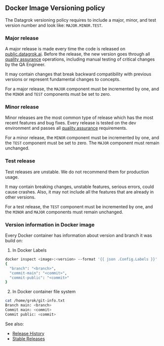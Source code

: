 <!-- TITLE: Versioning policy -->
<!-- SUBTITLE: -->

## Docker Image Versioning policy

The Datagrok versioning policy requires to include a major, minor, and test version number and look
like: `MAJOR.MINOR.TEST`.

### Major release

A major release is made every time the code is released on [public.datagrok.ai](https://public.datagrok.ai). Before the
release, the new version goes through all [quality assurance](admin/quality-assurance.md) operations, including manual
testing of critical changes by the QA Engineer.

It may contain changes that break backward compatibility with previous versions or represent fundamental changes to
concepts.

For a major release, the `MAJOR` component must be incremented by one, and the `MINOR` and `TEST`
components must be set to zero.

### Minor release

Minor releases are the most common type of release which has the most recent features and bug fixes. Every release is
tested on the dev environment and passes all [quality assurance](admin/quality-assurance.md) requirements.

For a minor release, the `MINOR` component must be incremented by one, and the `TEST` component must be set to zero.
The `MAJOR` component must remain unchanged.

### Test release

Test releases are unstable. We do not recommend them for production usage.

It may contain breaking changes, unstable features, serious errors, could cause crashes. Also, it may not include all
the features that are already in other versions.

For a test release, the `TEST` component must be incremented by one, and the `MINOR` and `MAJOR`
components must remain unchanged.

### Version information in Docker image

Every Docker container has information about version and branch it was build on:

1. In Docker Labels

```bash
docker inspect <image>:<version> --format '{{ json .Config.Labels }}'
{
  "branch": "<branch>",
  "commit-main": "<commit>",
  "commit-public": "<commit>"
}
```

2. In Docker container file system

```bash
cat /home/grok/git-info.txt
Branch main: <branch>
Commit main: <commit>
Commit public: <commit>
```

See also:

* [Release History](release-history.md)
* [Stable Releases](release-stable.md)
